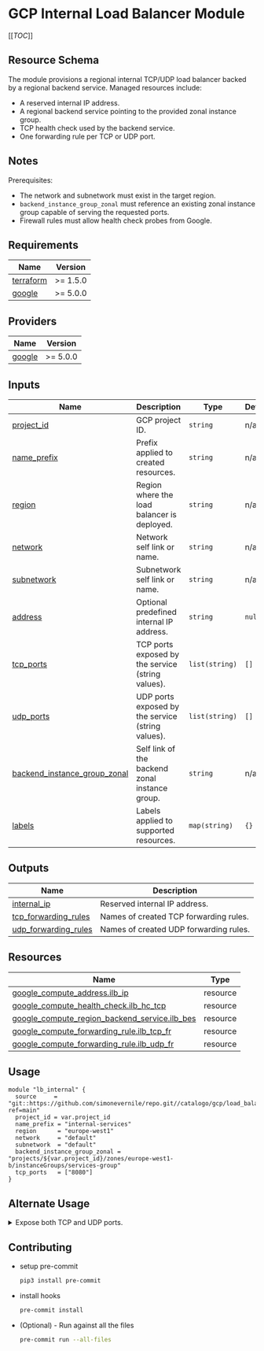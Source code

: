 # GCP Internal Load Balancer Module

[[_TOC_]]

## Resource Schema
The module provisions a regional internal TCP/UDP load balancer backed by a regional backend service. Managed resources include:

- A reserved internal IP address.
- A regional backend service pointing to the provided zonal instance group.
- TCP health check used by the backend service.
- One forwarding rule per TCP or UDP port.

## Notes
Prerequisites:

- The network and subnetwork must exist in the target region.
- `backend_instance_group_zonal` must reference an existing zonal instance group capable of serving the requested ports.
- Firewall rules must allow health check probes from Google.

## Requirements

| Name | Version |
|------|---------|
| <a name="requirement_terraform"></a> [terraform](#requirement_terraform) | >= 1.5.0 |
| <a name="requirement_google"></a> [google](#requirement_google) | >= 5.0.0 |

## Providers

| Name | Version |
|------|---------|
| <a name="provider_google"></a> [google](#provider_google) | >= 5.0.0 |

## Inputs

| Name | Description | Type | Default | Required |
|------|-------------|------|---------|:--------:|
| <a name="input_project_id"></a> [project_id](#input_project_id) | GCP project ID. | `string` | n/a | yes |
| <a name="input_name_prefix"></a> [name_prefix](#input_name_prefix) | Prefix applied to created resources. | `string` | n/a | yes |
| <a name="input_region"></a> [region](#input_region) | Region where the load balancer is deployed. | `string` | n/a | yes |
| <a name="input_network"></a> [network](#input_network) | Network self link or name. | `string` | n/a | yes |
| <a name="input_subnetwork"></a> [subnetwork](#input_subnetwork) | Subnetwork self link or name. | `string` | n/a | yes |
| <a name="input_address"></a> [address](#input_address) | Optional predefined internal IP address. | `string` | `null` | no |
| <a name="input_tcp_ports"></a> [tcp_ports](#input_tcp_ports) | TCP ports exposed by the service (string values). | `list(string)` | `[]` | no |
| <a name="input_udp_ports"></a> [udp_ports](#input_udp_ports) | UDP ports exposed by the service (string values). | `list(string)` | `[]` | no |
| <a name="input_backend_instance_group_zonal"></a> [backend_instance_group_zonal](#input_backend_instance_group_zonal) | Self link of the backend zonal instance group. | `string` | n/a | yes |
| <a name="input_labels"></a> [labels](#input_labels) | Labels applied to supported resources. | `map(string)` | `{}` | no |

## Outputs

| Name | Description |
|------|-------------|
| <a name="output_internal_ip"></a> [internal_ip](#output_internal_ip) | Reserved internal IP address. |
| <a name="output_tcp_forwarding_rules"></a> [tcp_forwarding_rules](#output_tcp_forwarding_rules) | Names of created TCP forwarding rules. |
| <a name="output_udp_forwarding_rules"></a> [udp_forwarding_rules](#output_udp_forwarding_rules) | Names of created UDP forwarding rules. |

## Resources

| Name | Type |
|------|------|
| [google_compute_address.ilb_ip](https://registry.terraform.io/providers/hashicorp/google/latest/docs/resources/compute_address) | resource |
| [google_compute_health_check.ilb_hc_tcp](https://registry.terraform.io/providers/hashicorp/google/latest/docs/resources/compute_health_check) | resource |
| [google_compute_region_backend_service.ilb_bes](https://registry.terraform.io/providers/hashicorp/google/latest/docs/resources/compute_region_backend_service) | resource |
| [google_compute_forwarding_rule.ilb_tcp_fr](https://registry.terraform.io/providers/hashicorp/google/latest/docs/resources/compute_forwarding_rule) | resource |
| [google_compute_forwarding_rule.ilb_udp_fr](https://registry.terraform.io/providers/hashicorp/google/latest/docs/resources/compute_forwarding_rule) | resource |

## Usage
```hcl
module "lb_internal" {
  source     = "git::https://github.com/simonevernile/repo.git//catalogo/gcp/load_balancer_internal?ref=main"
  project_id = var.project_id
  name_prefix = "internal-services"
  region      = "europe-west1"
  network     = "default"
  subnetwork  = "default"
  backend_instance_group_zonal = "projects/${var.project_id}/zones/europe-west1-b/instanceGroups/services-group"
  tcp_ports   = ["8080"]
}
```

## Alternate Usage
<details>
<summary>Expose both TCP and UDP ports.</summary>

```hcl
module "lb_internal_multi" {
  source     = "git::https://github.com/simonevernile/repo.git//catalogo/gcp/load_balancer_internal?ref=main"
  project_id = var.project_id
  name_prefix = "internal-services"
  region      = "europe-west1"
  network     = "default"
  subnetwork  = "default"
  backend_instance_group_zonal = "projects/${var.project_id}/zones/europe-west1-b/instanceGroups/services-group"
  tcp_ports   = ["8080"]
  udp_ports   = ["53"]
}
```
</details>

## Contributing
* setup pre-commit

    ```bash
    pip3 install pre-commit
    ```

* install hooks

    ```bash
    pre-commit install
    ```

* (Optional) - Run against all the files

    ```bash
    pre-commit run --all-files
    ```
